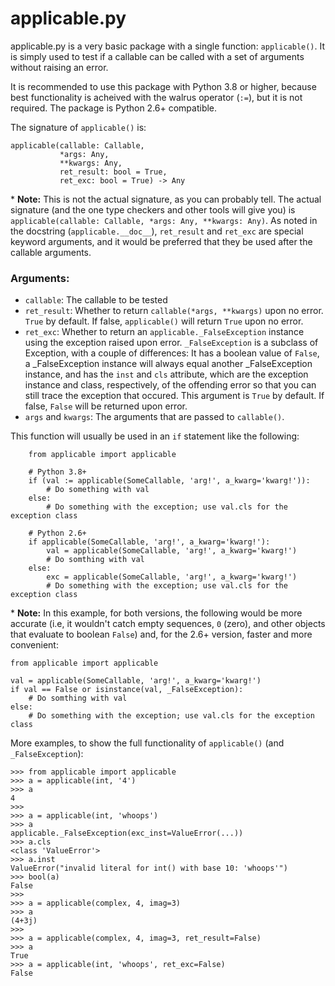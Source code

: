 # applicable.py

applicable.py is a very basic package with a single function: `applicable()`. It is simply used to test if a callable can be called with a set of arguments without raising an error.

It is recommended to use this package with Python 3.8 or higher, because best functionality is acheived with the walrus operator (`:=`), but it is not required. The package is Python 2.6+ compatible.

The signature of `applicable()` is:

    applicable(callable: Callable,
               *args: Any,
               **kwargs: Any,
               ret_result: bool = True,
               ret_exc: bool = True) -> Any

\* **Note:** This is not the actual signature, as you can probably tell. The actual signature (and the one type checkers and other tools will give you) is `applicable(callable: Callable, *args: Any, **kwargs: Any)`. As noted in the docstring (`applicable.__doc__`), `ret_result` and `ret_exc` are special keyword arguments, and it would be preferred that they be used after the callable arguments.

### Arguments:

- `callable`: The callable to be tested
- `ret_result`: Whether to return `callable(*args, **kwargs)` upon no error. `True` by default. If false, `applicable()` will return `True` upon no error.
- `ret_exc`: Whether to return an `applicable._FalseException` instance using the exception raised upon error. `_FalseException` is a subclass of Exception, with a couple of differences: It has a boolean value of `False`, a _FalseException instance will always equal another _FalseException instance, and has the `inst` and `cls` attribute, which are the exception instance and class, respectively, of the offending error so that you can still trace the exception that occured. This argument is `True` by default. If false, `False` will be returned upon error.
- `args` and `kwargs`: The arguments that are passed to `callable()`.

This function will usually be used in an `if` statement like the following:
```
    from applicable import applicable

    # Python 3.8+
    if (val := applicable(SomeCallable, 'arg!', a_kwarg='kwarg!')):
        # Do something with val
    else:
        # Do something with the exception; use val.cls for the exception class

    # Python 2.6+
    if applicable(SomeCallable, 'arg!', a_kwarg='kwarg!'):
        val = applicable(SomeCallable, 'arg!', a_kwarg='kwarg!')
        # Do somthing with val
    else:
        exc = applicable(SomeCallable, 'arg!', a_kwarg='kwarg!')
        # Do something with the exception; use val.cls for the exception class
```
\* **Note:** In this example, for both versions, the following would be more accurate (i.e, it wouldn't catch empty sequences, `0` (zero), and other objects that evaluate to boolean `False`) and, for the 2.6+ version, faster and more convenient:
```
from applicable import applicable

val = applicable(SomeCallable, 'arg!', a_kwarg='kwarg!')
if val == False or isinstance(val, _FalseException):
    # Do somthing with val
else:
    # Do something with the exception; use val.cls for the exception class
```

More examples, to show the full functionality of `applicable()` (and `_FalseException`):
```
>>> from applicable import applicable
>>> a = applicable(int, '4')
>>> a
4
>>>
>>> a = applicable(int, 'whoops')
>>> a
applicable._FalseException(exc_inst=ValueError(...))
>>> a.cls
<class 'ValueError'>
>>> a.inst
ValueError("invalid literal for int() with base 10: 'whoops'")
>>> bool(a)
False
>>>
>>> a = applicable(complex, 4, imag=3)
>>> a
(4+3j)
>>>
>>> a = applicable(complex, 4, imag=3, ret_result=False)
>>> a
True
>>> a = applicable(int, 'whoops', ret_exc=False)
False
```
